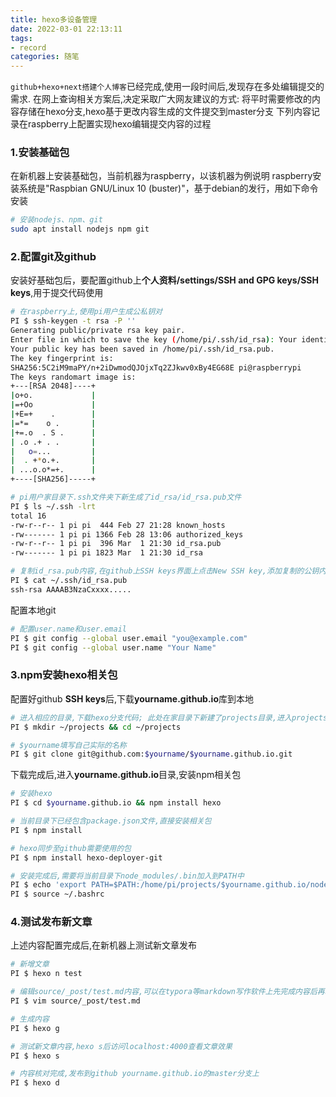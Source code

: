 ```yaml
---
title: hexo多设备管理
date: 2022-03-01 22:13:11
tags:
- record
categories: 随笔
---
```

`github+hexo+next搭建个人博客`已经完成,使用一段时间后,发现存在多处编辑提交的需求.
在网上查询相关方案后,决定采取广大网友建议的方式: 将平时需要修改的内容存储在hexo分支,hexo基于更改内容生成的文件提交到master分支
下列内容记录在raspberry上配置实现hexo编辑提交内容的过程

### 1.安装基础包

在新机器上安装基础包，当前机器为raspberry，以该机器为例说明
raspberry安装系统是"Raspbian GNU/Linux 10 (buster)"，基于debian的发行，用如下命令安装
```bash
# 安装nodejs、npm、git
sudo apt install nodejs npm git
```

### 2.配置git及github

安装好基础包后，要配置github上**个人资料/settings/SSH and GPG keys/SSH keys**,用于提交代码使用
```bash
# 在raspberry上,使用pi用户生成公私钥对
PI $ ssh-keygen -t rsa -P ''
Generating public/private rsa key pair.
Enter file in which to save the key (/home/pi/.ssh/id_rsa): Your identification has been saved in /home/pi/.ssh/id_rsa.
Your public key has been saved in /home/pi/.ssh/id_rsa.pub.
The key fingerprint is:
SHA256:5C2iM9maPY/n+2iDwmodQJOjxTq2ZJkwv0xBy4EG68E pi@raspberrypi
The keys randomart image is:
+---[RSA 2048]----+
|o+o.             |
|=+Oo             |
|+E=+    .        |
|=*=    o .       |
|+=.o  . S .      |
| .o .+ . .       |
|   o=...         |
|  . +*o.+.       |
| ...o.o*=+.      |
+----[SHA256]-----+

# pi用户家目录下.ssh文件夹下新生成了id_rsa/id_rsa.pub文件
PI $ ls ~/.ssh -lrt
total 16
-rw-r--r-- 1 pi pi  444 Feb 27 21:28 known_hosts
-rw------- 1 pi pi 1366 Feb 28 13:06 authorized_keys
-rw-r--r-- 1 pi pi  396 Mar  1 21:30 id_rsa.pub
-rw------- 1 pi pi 1823 Mar  1 21:30 id_rsa

# 复制id_rsa.pub内容,在github上SSH keys界面上点击New SSH key,添加复制的公钥内容并命名
PI $ cat ~/.ssh/id_rsa.pub 
ssh-rsa AAAAB3NzaCxxxx.....
```

配置本地git
```bash
# 配置user.name和user.email
PI $ git config --global user.email "you@example.com"
PI $ git config --global user.name "Your Name"
```


### 3.npm安装hexo相关包

配置好github **SSH keys**后,下载**yourname.github.io**库到本地
```bash
# 进入相应的目录,下载hexo分支代码; 此处在家目录下新建了projects目录,进入projects目录进行操作
PI $ mkdir ~/projects && cd ~/projects

# $yourname填写自己实际的名称
PI $ git clone git@github.com:$yourname/$yourname.github.io.git
```

下载完成后,进入**yourname.github.io**目录,安装npm相关包
```bash
# 安装hexo
PI $ cd $yourname.github.io && npm install hexo

# 当前目录下已经包含package.json文件,直接安装相关包
PI $ npm install

# hexo同步至github需要使用的包
PI $ npm install hexo-deployer-git

# 安装完成后,需要将当前目录下node_modules/.bin加入到PATH中
PI $ echo 'export PATH=$PATH:/home/pi/projects/$yourname.github.io/node_modules/.bin' >> ~/.bashrc 
PI $ source ~/.bashrc
```

### 4.测试发布新文章

上述内容配置完成后,在新机器上测试新文章发布
```bash
# 新增文章
PI $ hexo n test

# 编辑source/_post/test.md内容,可以在typora等markdown写作软件上先完成内容后再粘贴
PI $ vim source/_post/test.md

# 生成内容
PI $ hexo g

# 测试新文章内容,hexo s后访问localhost:4000查看文章效果
PI $ hexo s

# 内容核对完成,发布到github yourname.github.io的master分支上
PI $ hexo d
```
